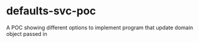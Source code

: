 # defaults-svc-poc
A POC showing different options to implement program that update domain object passed in
